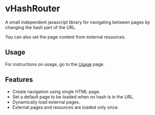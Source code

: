 vHashRouter
===========

A small independent javascript library for navigating between pages by changing the hash part of the URL.

You can also set the page content from external resources.

Usage
-----

For instructions on usage, go to the [Usage](https://vipranarayan14.github.io/vhashrouter/#/Usage) page.


Features
--------

*   Create navigation using single HTML page.
*   Set a default page to be loaded when no hash is in the URL.
*   Dynamically load external pages.
*   External pages and resources are loaded only once.
